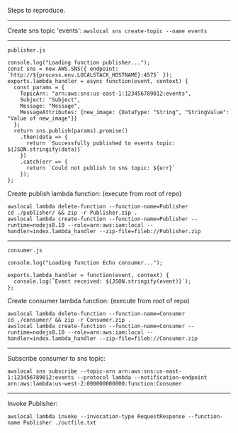 Steps to reproduce.

---

Create sns topic 'events':
`awslocal sns create-topic --name events`

---
`publisher.js`
```
console.log("Loading function publisher...");
const sns = new AWS.SNS({ endpoint: `http://${process.env.LOCALSTACK_HOSTNAME}:4575` });
exports.lambda_handler = async function(event, context) {
  const params = {
    TopicArn: "arn:aws:sns:us-east-1:123456789012:events",
    Subject: "Subject",
    Message: "Message",
    MessageAttributes: {new_image: {DataType: "String", "StringValue": "Value of new_image"}}
  };
  return sns.publish(params).promise()
    .then(data => {
      return `Successfully published to events topic: ${JSON.stringify(data)}`
    })
    .catch(err => {
      return `Could not publish to sns topic: ${err}`
    });
};
```

Create publish lambda function:
(execute from root of repo)
```
awslocal lambda delete-function --function-name=Publisher
cd ./publisher/ && zip -r Publisher.zip .
awslocal lambda create-function --function-name=Publisher --runtime=nodejs8.10 --role=arn:aws:iam:local --handler=index.lambda_handler --zip-file=fileb://Publisher.zip
```
---
`consumer.js`
```
console.log("Loading function Echo consumer...");

exports.lambda_handler = function(event, context) {
  console.log(`Event received: ${JSON.stringify(event)}`);
};
```

Create consumer lambda function:
(execute from root of repo)
```
awslocal lambda delete-function --function-name=Consumer
cd ./consumer/ && zip -r Consumer.zip .
awslocal lambda create-function --function-name=Consumer --runtime=nodejs8.10 --role=arn:aws:iam:local --handler=index.lambda_handler --zip-file=fileb://Consumer.zip
```
---

Subscribe consumer to sns topic:

```
awslocal sns subscribe --topic-arn arn:aws:sns:us-east-1:123456789012:events --protocol lambda --notification-endpoint arn:aws:lambda:us-west-2:000000000000:function:Consumer
```
---

Invoke Publisher:

```
awslocal lambda invoke --invocation-type RequestResponse --function-name Publisher ./outfile.txt
```


